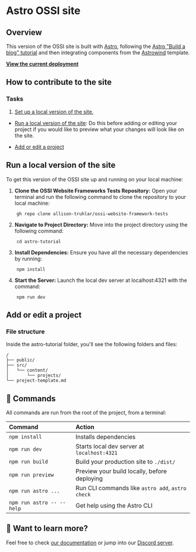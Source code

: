 # Astro OSSI site

## Overview

This version of the OSSI site is built with [Astro](https://github.com/withastro/astro), following the [Astro "Build a blog" tutorial](https://docs.astro.build/en/tutorial/0-introduction/) and then integrating components from the [Astrowind](https://github.com/onwidget/astrowind/tree/main) template.

[**View the current deployment**](https://earnest-banoffee-0c0dc1.netlify.app/)

## How to contribute to the site

### Tasks
1. [Set up a local version of the site.](astro-tutorial/1-Set-up-a-local-version.md)

- [Run a local version of the site](#run-a-local-version-of-the-site): Do this before adding or editing your project if you would like to preview what your changes will look like on the site.

- [Add or edit a project](#add-or-edit-a-project)

## Run a local version of the site

To get this version of the OSSI site up and running on your local machine:

1. **Clone the OSSI Website Frameworks Tests Repository:**
Open your terminal and run the following command to clone the repository to your local machine:
``` 
    gh repo clone allison-truhlar/ossi-website-framework-tests
```

2. **Navigate to Project Directory:**
Move into the project directory using the following command:
```
    cd astro-tutorial
```

3. **Install Dependencies:**
Ensure you have all the necessary dependencies by running:
```
    npm install
```

4. **Start the Server:**
Launch the local dev server at localhost:4321 with the command:
```
    npm run dev
```

## Add or edit a project

### File structure

Inside the astro-tutorial folder, you'll see the following folders and files:

```text
/
├── public/
├── src/
│   └── content/
│       └── projects/
└── project-template.md
```



## 🧞 Commands

All commands are run from the root of the project, from a terminal:

| Command                   | Action                                           |
| :------------------------ | :----------------------------------------------- |
| `npm install`             | Installs dependencies                            |
| `npm run dev`             | Starts local dev server at `localhost:4321`      |
| `npm run build`           | Build your production site to `./dist/`          |
| `npm run preview`         | Preview your build locally, before deploying     |
| `npm run astro ...`       | Run CLI commands like `astro add`, `astro check` |
| `npm run astro -- --help` | Get help using the Astro CLI                     |

## 👀 Want to learn more?

Feel free to check [our documentation](https://docs.astro.build) or jump into our [Discord server](https://astro.build/chat).
